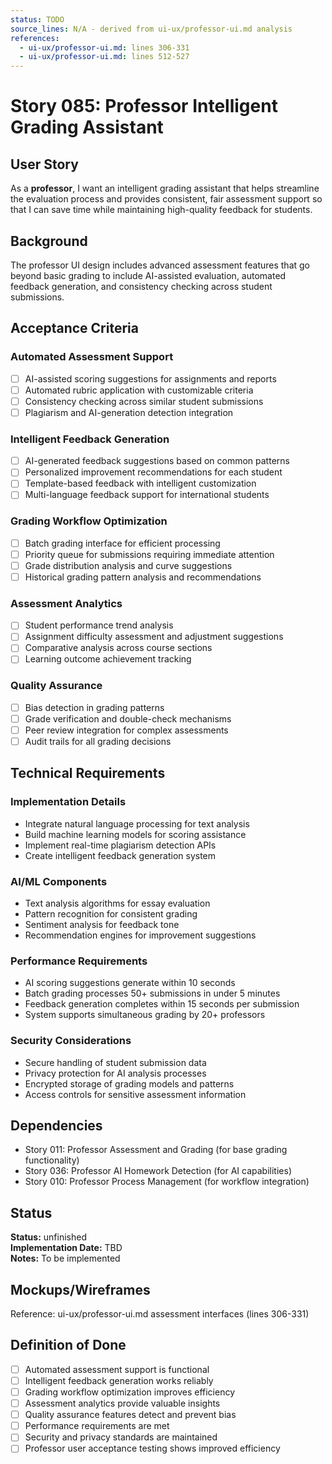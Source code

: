 ```yaml
---
status: TODO
source_lines: N/A - derived from ui-ux/professor-ui.md analysis
references:
  - ui-ux/professor-ui.md: lines 306-331
  - ui-ux/professor-ui.md: lines 512-527
---
```


# Story 085: Professor Intelligent Grading Assistant

## User Story
As a **professor**, I want an intelligent grading assistant that helps streamline the evaluation process and provides consistent, fair assessment support so that I can save time while maintaining high-quality feedback for students.

## Background
The professor UI design includes advanced assessment features that go beyond basic grading to include AI-assisted evaluation, automated feedback generation, and consistency checking across student submissions.

## Acceptance Criteria

### Automated Assessment Support
- [ ] AI-assisted scoring suggestions for assignments and reports
- [ ] Automated rubric application with customizable criteria
- [ ] Consistency checking across similar student submissions
- [ ] Plagiarism and AI-generation detection integration

### Intelligent Feedback Generation
- [ ] AI-generated feedback suggestions based on common patterns
- [ ] Personalized improvement recommendations for each student
- [ ] Template-based feedback with intelligent customization
- [ ] Multi-language feedback support for international students

### Grading Workflow Optimization
- [ ] Batch grading interface for efficient processing
- [ ] Priority queue for submissions requiring immediate attention
- [ ] Grade distribution analysis and curve suggestions
- [ ] Historical grading pattern analysis and recommendations

### Assessment Analytics
- [ ] Student performance trend analysis
- [ ] Assignment difficulty assessment and adjustment suggestions
- [ ] Comparative analysis across course sections
- [ ] Learning outcome achievement tracking

### Quality Assurance
- [ ] Bias detection in grading patterns
- [ ] Grade verification and double-check mechanisms
- [ ] Peer review integration for complex assessments
- [ ] Audit trails for all grading decisions

## Technical Requirements

### Implementation Details
- Integrate natural language processing for text analysis
- Build machine learning models for scoring assistance
- Implement real-time plagiarism detection APIs
- Create intelligent feedback generation system

### AI/ML Components
- Text analysis algorithms for essay evaluation
- Pattern recognition for consistent grading
- Sentiment analysis for feedback tone
- Recommendation engines for improvement suggestions

### Performance Requirements
- AI scoring suggestions generate within 10 seconds
- Batch grading processes 50+ submissions in under 5 minutes
- Feedback generation completes within 15 seconds per submission
- System supports simultaneous grading by 20+ professors

### Security Considerations
- Secure handling of student submission data
- Privacy protection for AI analysis processes
- Encrypted storage of grading models and patterns
- Access controls for sensitive assessment information

## Dependencies
- Story 011: Professor Assessment and Grading (for base grading functionality)
- Story 036: Professor AI Homework Detection (for AI capabilities)
- Story 010: Professor Process Management (for workflow integration)


## Status
**Status:** unfinished  
**Implementation Date:** TBD  
**Notes:** To be implemented
## Mockups/Wireframes
Reference: ui-ux/professor-ui.md assessment interfaces (lines 306-331)

## Definition of Done
- [ ] Automated assessment support is functional
- [ ] Intelligent feedback generation works reliably
- [ ] Grading workflow optimization improves efficiency
- [ ] Assessment analytics provide valuable insights
- [ ] Quality assurance features detect and prevent bias
- [ ] Performance requirements are met
- [ ] Security and privacy standards are maintained
- [ ] Professor user acceptance testing shows improved efficiency
